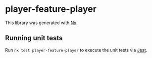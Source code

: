 # player-feature-player

This library was generated with [Nx](https://nx.dev).

## Running unit tests

Run `nx test player-feature-player` to execute the unit tests via [Jest](https://jestjs.io).
